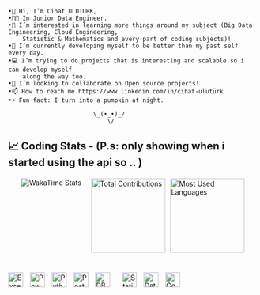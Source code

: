     •👋 Hi, I’m Cihat ULUTURK,
    •🧑‍💼 Im Junior Data Engineer.
    •👀 I’m interested in learning more things around my subject (Big Data Engineering, Cloud Engineering, 
        Statistic & Mathematics and every part of coding subjects)!
    •🌱 I’m currently developing myself to be better than my past self every day.
    •💻 I’m trying to do projects that is interesting and scalable so i can develop myself 
        along the way too.
    •💞️ I’m looking to collaborate on Open source projects!
    •📫 How to reach me https://www.linkedin.com/in/cihat-ulutürk
    •⚡ Fun fact: I turn into a pumpkin at night.
                                        
                            \_(•_•)_/
                                \/

              
## 📈 Coding Stats - (P.s: only showing when i started using the api so .. )
<div style="display: flex; justify-content: center; width: 100%; gap: 20px; margin-top: 20px;">
  
  <!-- WakaTime Stats -->
  <div align="center">
    <img src="https://github-readme-stats.vercel.app/api/wakatime?username=waltzofflowers&layout=compact&range=all_time&theme=dark&hide_progress=true&hide_title=true&custom_title=My%20WakaTime%20Stats" alt="WakaTime Stats" />
  </div>

  <!-- Total Contributions and Most Used Languages -->
  <div style="display: flex; justify-content: center; gap: 10px; align-items: center;">
    <img src="https://github-readme-stats.vercel.app/api?username=waltzofflowers&count_private=true&show_icons=true&hide=prs&theme=dark" alt="Total Contributions" height="150" style="vertical-align: middle; width: auto;"/>
    <img src="https://github-readme-stats.vercel.app/api/top-langs/?username=waltzofflowers&layout=compact&theme=dark&langs_count=10" alt="Most Used Languages" height="150" style="vertical-align: middle; width: auto;"/>
  </div>

</div>


#

<span style="padding-right: 10px;">
  <img src="https://img.shields.io/badge/Excel-217346?style=flat-square&logo=microsoft-excel&logoColor=white" alt="Excel" height="30"/>
</span>
<span style="padding-right: 10px;">
  <img src="https://img.shields.io/badge/Power_BI-F2C811?style=flat-square&logo=power-bi&logoColor=black" alt="Power BI" height="30"/>
</span>
<span style="padding-right: 10px;">
  <img src="https://img.shields.io/badge/Python-3776AB?style=flat-square&logo=python&logoColor=white" alt="Python" height="30"/>
</span>
<span style="padding-right: 10px;">
  <img src="https://img.shields.io/badge/SQL Server-4169E1?style=flat-square&logo=postgresql&logoColor=white" alt="PostgreSQL" height="30"/>
</span>
<span style="padding-right: 10px;">
  <img src="https://img.shields.io/badge/DBMS-3E4A89?style=flat-square&logo=databricks&logoColor=white" alt="DBMS" height="30" style="padding-right: 10;"/>
</span>
<span style="padding-right: 10px;">
  <img src="https://img.shields.io/badge/Statistics-4CAF50?style=flat-square&logo=google-analytics&logoColor=white" alt="Statistics" height="30"/>
</span>
<span style="padding-right: 10px;">
  <img src="https://img.shields.io/badge/Data_Visualization-FF6F00?style=flat-square&logo=tableau&logoColor=white" alt="Data Visualization" height="30"/>
</span>
<span style="padding-right: 10px;">
  <img src="https://img.shields.io/badge/Google_Cloud-4285F4?style=flat-square&logo=google-cloud&logoColor=white" alt="Google Cloud" height="30"/>
</span>
